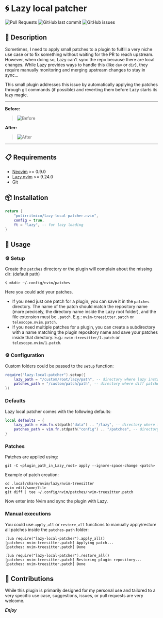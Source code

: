 # 🌀 Lazy local patcher

<!-- panvimdoc-ignore-start -->

![Pull Requests](https://img.shields.io/badge/Pull_Requests-Welcome-a4e400?style=flat-square)
![GitHub last commit](https://img.shields.io/github/last-commit/polirritmico/lazy-local-patcher.nvim/main?style=flat-square&color=62d8f1)
![GitHub issues](https://img.shields.io/github/issues/polirritmico/lazy-local-patcher.nvim?style=flat-square&color=fc1a70)

<!-- panvimdoc-ignore-end -->

## 🐧 Description

Sometimes, I need to apply small patches to a plugin to fulfill a very niche use
case or to fix something without waiting for the PR to reach upstream. However,
when doing so, Lazy can't sync the repo because there are local changes. While
Lazy provides ways to handle this (like `dev` or `dir`), they require manually
monitoring and merging upstream changes to stay in sync...

This small plugin addresses this issue by automatically applying the patches
through git commands (if possible) and reverting them before Lazy starts its
lazy magic.

<!-- panvimdoc-ignore-start -->

---

**Before:**

> ![Before](https://github.com/polirritmico/lazy-local-patcher.nvim/assets/24460484/cd97c60b-e735-4b8f-966e-5a5d9c17a366)

**After:**

> ![After](https://github.com/polirritmico/lazy-local-patcher.nvim/assets/24460484/80ec51c6-aba9-4483-a341-dcc5ac4e6621)

---

<!-- panvimdoc-ignore-end -->

## 📋 Requirements

- [Neovim](https://neovim.io/) >= 0.9.0
- [Lazy.nvim](https://github.com/folke/lazy.nvim) >= 9.24.0
- Git

## 📦 Installation

```lua
return {
    "polirritmico/lazy-local-patcher.nvim",
    config = true,
    ft = "lazy", -- for lazy loading
}
```

## 🚀 Usage

### ⚙️ Setup

Create the `patches` directory or the plugin will complain about the missing
dir: (default path)

```command
$ mkdir ~/.config/nvim/patches
```

Here you could add your patches.

- If you need just one patch for a plugin, you can save it in the
  `patches` directory. The name of the patch should match the repository name
  (more precisely, the directory name inside the Lazy root folder), and the
  file extension must be `.patch`. E.g.: `nvim-treesitter.patch` or
  `telescope.nvim.patch`.
- If you need multiple patches for a plugin, you can create a subdirectory
  with a name matching the plugin repository name and save your patches inside
  that directory. E.g.: `nvim-treesitter/1.patch` or `telescope.nvim/1.patch`.

### ⚙️ Configuration

Custom folders could be passed to the `setup` function:

```lua
require("lazy-local-patcher").setup({
    lazy_path = "/custom/root/lazy/path", -- directory where lazy install the plugins
    patches_path = "/custom/patch/path", -- directory where diff patches files are stored
})
```

### Defaults

Lazy local patcher comes with the following defaults:

```lua
local defaults = {
    lazy_path = vim.fn.stdpath("data") .. "/lazy", -- directory where lazy install the plugins
    patches_path = vim.fn.stdpath("config") .. "/patches", -- directory where diff patches files are stored
}
```

### Patches

Patches are applied using:

```command
git -C <plugin_path_in_Lazy_root> apply --ignore-space-change <patch>
```

Example of patch creation:

```
cd .local/share/nvim/lazy/nvim-treesitter
nvim edit/some/file
git diff | tee ~/.config/nvim/patches/nvim-treesitter.patch
```

Now enter into Nvim and sync the plugin with Lazy.

### Manual executions

You could use `apply_all` or `restore_all` functions to manually apply/restore
all patches inside the `patches-path` folder:

```
:lua require("lazy-local-patcher").apply_all()
[patches: nvim-treesitter.patch] Applying patch...
[patches: nvim-treesitter.patch] Done
```

```
:lua require("lazy-local-patcher").restore_all()
[patches: nvim-treesitter.patch] Restoring plugin repository...
[patches: nvim-treesitter.patch] Done
```

## 🌱 Contributions

While this plugin is primarily designed for my personal use and tailored to a
very specific use case, suggestions, issues, or pull requests are very welcome.

**_Enjoy_**
